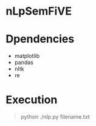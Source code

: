 # nLpSemFiVE

# Dpendencies
- matplotlib
- pandas
- nltk
- re

# Execution
> python ./nlp.py filename.txt